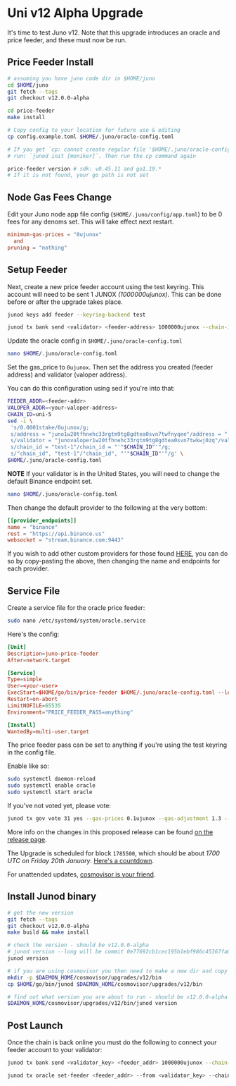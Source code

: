 # Uni v12 Alpha Upgrade

It's time to test Juno v12. Note that this upgrade introduces an oracle and price feeder, and these must now be run.

## Price Feeder Install

```sh
# assuming you have juno code dir in $HOME/juno
cd $HOME/juno
git fetch --tags
git checkout v12.0.0-alpha

cd price-feeder
make install

# Copy config to your location for future use & editing
cp config.example.toml $HOME/.juno/oracle-config.toml

# If you get `cp: cannot create regular file '$HOME/.juno/oracle-config.toml': No such file or directory`, 
# run: `junod init [moniker]`. Then run the cp command again

price-feeder version # sdk: v0.45.11 and go1.19.*
# If it is not found, your go path is not set
```

## Node Gas Fees Change

Edit your Juno node app file config (`$HOME/.juno/config/app.toml`) to be 0 fees for any denoms set. This will take effect next restart.

```toml
minimum-gas-prices = "0ujunox"
  and
pruning = "nothing" 
```

## Setup Feeder

Next, create a new price feeder account using the test keyring. This account will need to be sent 1 JUNOX _(1000000ujunox)_. This can be done before or after the upgrade takes place.

```sh
junod keys add feeder --keyring-backend test

junod tx bank send <validator> <feeder-address> 1000000ujunox --chain-id uni-5 --gas-prices 0.1ujunox --gas-adjustment 1.3 --gas auto
```

Update the oracle config in `$HOME/.juno/oracle-config.toml`

```sh
nano $HOME/.juno/oracle-config.toml
```

Set the gas_price to `0ujunox`. Then set the address you created (feeder address) and validator (valoper address).

You can do this configuration using sed if you're into that:

```sh
FEEDER_ADDR=<feeder-addr>
VALOPER_ADDR=<your-valoper-address>
CHAIN_ID=uni-5
sed -i \
 's/0.0001stake/0ujunox/g;
 s/address = "juno1w20tfhnehc33rgtm9tg8gdtea0svn7twfnyqee"/address = "'"$FEEDER_ADDR"'"/g;
 s/validator = "junovaloper1w20tfhnehc33rgtm9tg8gdtea0svn7twkwj0zq"/validator = "'"$VALOPER_ADDR"'"/g;
 s/chain_id = "test-1"/chain_id = "'"$CHAIN_ID"'"/g;
 s/"chain_id", "test-1"/"chain_id", "'"$CHAIN_ID"'"/g' \
$HOME/.juno/oracle-config.toml
```

**NOTE** If your validator is in the United States, you will need to change the default Binance endpoint set.

```bash
nano $HOME/.juno/oracle-config.toml
```

Then change the default provider to the following at the very bottom:

```toml
[[provider_endpoints]]
name = "binance"
rest = "https://api.binance.us"
websocket = "stream.binance.com:9443"
```

If you wish to add other custom providers for those found [HERE](https://github.com/CosmosContracts/juno/blob/main/price-feeder/oracle/provider/provider.go#L19-L30), you can do so by copy-pasting the above, then changing the name and endpoints for each provider.

## Service File

Create a service file for the oracle price feeder:

```sh
sudo nano /etc/systemd/system/oracle.service
```

Here's the config:

```toml
[Unit]
Description=juno-price-feeder
After=network.target

[Service]
Type=simple
User=<your-user>
ExecStart=$HOME/go/bin/price-feeder $HOME/.juno/oracle-config.toml --log-level debug
Restart=on-abort
LimitNOFILE=65535
Environment="PRICE_FEEDER_PASS=anything"

[Install]
WantedBy=multi-user.target
```

The price feeder pass can be set to anything if you're using the test keyring in the config file.

Enable like so:

```sh
sudo systemctl daemon-reload
sudo systemctl enable oracle
sudo systemctl start oracle
```

If you've not voted yet, please vote:

```sh
junod tx gov vote 31 yes --gas-prices 0.1ujunox --gas-adjustment 1.3 --gas auto --chain-id uni-5 -y --from <key> -b block
```

More info on the changes in this proposed release can be found [on the release page](https://github.com/CosmosContracts/juno/releases/tag/v12.0.0-alpha).

The Upgrade is scheduled for block `1785500`, which should be about _1700 UTC on Friday 20th January_. [Here's a countdown](https://testnet.mintscan.io/juno-testnet/blocks/1785500).

For unattended updates, [cosmovisor is your friend](https://docs.junochain.com/validators/setting-up-cosmovisor).

## Install Junod binary

```bash
# get the new version
git fetch --tags
git checkout v12.0.0-alpha
make build && make install

# check the version - should be v12.0.0-alpha
# junod version --long will be commit 0e77692cb1cec195b1ebf986c45367fa02c39c20
junod version

# if you are using cosmovisor you then need to make a new dir and copy this new binary
mkdir -p $DAEMON_HOME/cosmovisor/upgrades/v12/bin
cp $HOME/go/bin/junod $DAEMON_HOME/cosmovisor/upgrades/v12/bin

# find out what version you are about to run - should be v12.0.0-alpha
$DAEMON_HOME/cosmovisor/upgrades/v12/bin/junod version
```

## Post Launch

Once the chain is back online you must do the following to connect your feeder account to your validator:

```sh
junod tx bank send <validator_key> <feeder_addr> 1000000ujunox --chain-id uni-5 --gas-prices 0.1ujunox --gas-adjustment 1.3 --gas auto

junod tx oracle set-feeder <feeder_addr> --from <validator_key> --chain-id uni-5 --gas-prices 0.1ujunox --gas-adjustment 1.3 --gas auto
```
